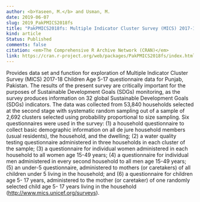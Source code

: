 ```yaml
---
author: <b>Yaseen, M.</b> and Usman, M.
date: 2019-06-07
slug: 2019_PakPMICS2018fs
title: "PakPMICS2018fs: Multiple Indicator Cluster Survey (MICS) 2017-18 Children Age 5-17 Questionnaire Data for Punjab, Pakistan"
kind: article
Status: Published
comments: false
citation: <em>The Comprehensive R Archive Network (CRAN)</em>
link: https://cran.r-project.org/web/packages/PakPMICS2018fs/index.html
---
```

Provides data set and function for exploration of Multiple Indicator Cluster Survey (MICS) 2017-18 Children Age 5-17 questionnaire data for Punjab, Pakistan. The results of the present survey are critically important for the purposes of Sustainable Development Goals (SDGs) monitoring, as the survey produces information on 32 global Sustainable Development Goals (SDGs) indicators. The data was collected from 53,840 households selected at the second stage with systematic random sampling out of a sample of 2,692 clusters selected using probability proportional to size sampling. Six questionnaires were used in the survey: (1) a household questionnaire to collect basic demographic information on all de jure household members (usual residents), the household, and the dwelling; (2) a water quality testing questionnaire administered in three households in each cluster of the sample; (3) a questionnaire for individual women administered in each household to all women age 15-49 years; (4) a questionnaire for individual men administered in every second household to all men age 15-49 years; (5) an under-5 questionnaire, administered to mothers (or caretakers) of all children under 5 living in the household; and (6) a questionnaire for children age 5-
17 years, administered to the mother (or caretaker) of one randomly selected child age 5-
17 years living in the household (<http://www.mics.unicef.org/surveys>).
